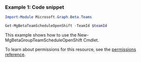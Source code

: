 ### Example 1: Code snippet

```powershell
Import-Module Microsoft.Graph.Beta.Teams

Get-MgBetaTeamScheduleOpenShift -TeamId $teamId
```
This example shows how to use the New-MgBetaGroupTeamScheduleOpenShift Cmdlet.

To learn about permissions for this resource, see the [permissions reference](/graph/permissions-reference).

